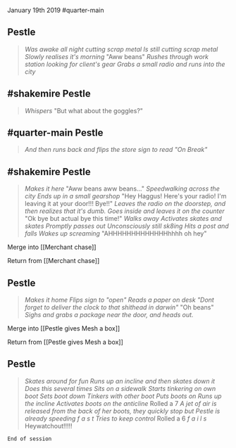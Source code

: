 January 19th 2019
#quarter-main  

Pestle
---
> _Was awake all night cutting scrap metal_
> _Is still cutting scrap metal_
> _Slowly realises it's morning_
> "Aww beans"
> _Rushes through work station looking for client's gear_
> _Grabs a small radio and runs into the city_

#shakemire 
Pestle
---
> _Whispers_
> "But what about the goggles?"

#quarter-main 
Pestle
---
> _And then runs back and flips the store sign to read "On Break"_

#shakemire 
Pestle
---
> _Makes it here_
> "Aww beans aww beans..."
> _Speedwalking across the city_
> _Ends up in a small gearshop_
> "Hey Haggus! Here's your radio! I'm leaving it at your door!!! Bye!!"
> _Leaves the radio on the doorstep, and then realizes that it's dumb.
> Goes inside and leaves it on the counter_
> "Ok bye but actual bye this time!"
> _Walks away_
> _Activates skates and skates_
> _Promptly passes out_
> _Unconsciously still sk8ing_
> _Hits a post and falls_
> _Wakes up screaming_
> "AHHHHHHHHHHHHHhhhh oh hey"

Merge into [[Merchant chase]]

Return from [[Merchant chase]]

Pestle
---
> _Makes it home_
> _Flips sign to "open"_
> _Reads a paper on desk_
> _"Dont forget to deliver the clock to that shithead in darwin"_
> "Oh beans"
> _Sighs and grabs a package near the door, and heads out._

Merge into [[Pestle gives Mesh a box]]

Return from [[Pestle gives Mesh a box]]

Pestle
---
> _Skates around for fun_
> _Runs up an incline and then skates down it_
> _Does this several times_
> _Sits on a sidewalk_
> _Starts tinkering on own boot_
> _Sets boot down_
> _Tinkers with other boot_
> _Puts boots on_
> _Runs up the incline_
> _Activates boots on the anticline_
> Rolled a 7
> _A jet of air is released from the back of her boots, they quickly stop but Pestle is already speeding f a s t_
> _Tries to keep control_
> Rolled a 6
> _f a i l s_
> Heywatchout!!!!!

`End of session`